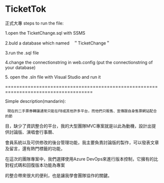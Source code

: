 # TicketTok
正式大專
steps to run the file:
<p>1.open the TicketChange.sql with SSMS</p>
<p>2.buld a database which named　＂TicketChange＂</p>
<p>3.run the .sql file</p>
<p>4.change the connectionstring in web.config (put the connectionstring of your database)</p>
<p>5. open the .sln file with Visual Studio and run it</p>

=====================================================================================
<p>Simple description(mandarin):</p>

     現在的二手票券轉讓通常只能在FB或其他許多平台，而他們只販售、宣傳跟自身售票網站配合的節

目，缺少了資訊整合的平台，我的大型團隊MVC專案就是以此為動機，設計出提供討論版、演唱會行事曆、

會員系統以及可供修改的後台管理功能，我主要負責討論版的製作，可以發表文章及留言，還有熱門標籤的功能，

在這次的團隊專案中，我們選擇使用Azure DevOps來進行版本控制，它擁有的比對程式碼和回復版本功能為專案

的整合帶來很大的便利，也是讓我學會團隊協作的關鍵。



